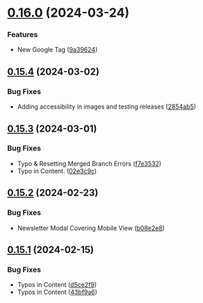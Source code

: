 # [0.16.0](https://github.com/Prathamesh-Shanbhag/Thrive-Physiotherapy/compare/v0.15.4...v0.16.0) (2024-03-24)


### Features

* New Google Tag ([9a39624](https://github.com/Prathamesh-Shanbhag/Thrive-Physiotherapy/commit/9a39624c9769a159b4fe41e3da3c3a2b62515313))



## [0.15.4](https://github.com/Prathamesh-Shanbhag/Thrive-Physiotherapy/compare/v0.15.3...v0.15.4) (2024-03-02)


### Bug Fixes

* Adding accessibility in images and testing releases ([2854ab5](https://github.com/Prathamesh-Shanbhag/Thrive-Physiotherapy/commit/2854ab535a0a0cd505d5a220ac2f696af9b0911d))



## [0.15.3](https://github.com/Prathamesh-Shanbhag/Thrive-Physiotherapy/compare/v0.15.2...v0.15.3) (2024-03-01)


### Bug Fixes

* Typo & Resetting Merged Branch Errors ([f7e3532](https://github.com/Prathamesh-Shanbhag/Thrive-Physiotherapy/commit/f7e35320dcb107f784c33a7b22a4832c4955bbdf))
* Typo in Content. ([02e3c9c](https://github.com/Prathamesh-Shanbhag/Thrive-Physiotherapy/commit/02e3c9c6d557abdd236e2d2014381fe31366ad8d))



## [0.15.2](https://github.com/Prathamesh-Shanbhag/Thrive-Physiotherapy/compare/v0.15.1...v0.15.2) (2024-02-23)


### Bug Fixes

* Newsletter Modal Covering Mobile View ([b08e2e8](https://github.com/Prathamesh-Shanbhag/Thrive-Physiotherapy/commit/b08e2e861ac6f7385cf65269a78524dac32cfb68))



## [0.15.1](https://github.com/Prathamesh-Shanbhag/Thrive-Physiotherapy/compare/v0.15.0...v0.15.1) (2024-02-15)


### Bug Fixes

* Typos in Content ([d5ce2f9](https://github.com/Prathamesh-Shanbhag/Thrive-Physiotherapy/commit/d5ce2f94c610103428610456461e7c75e282ad3c))
* Typos in Content ([43bf9a6](https://github.com/Prathamesh-Shanbhag/Thrive-Physiotherapy/commit/43bf9a67b4b8d42c2cbe5297e1715924e3264d83))



